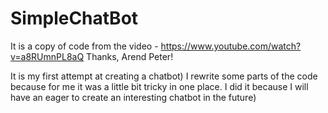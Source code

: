 # SimpleChatBot

It is a copy of code from the video - https://www.youtube.com/watch?v=a8RUmnPL8aQ
Thanks, Arend Peter!

It is my first attempt at creating a chatbot)
I rewrite some parts of the code because for me it was a little bit tricky in one place.
I did it because I will have an eager to create an interesting chatbot in the future)  
